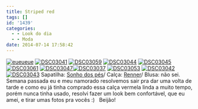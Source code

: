 ```yaml
---
title: Striped red
tags: []
id: '1439'
categories:
  - - Look do dia
  - - Moda
date: 2014-07-14 17:58:42
---
```


[![eueueue](http://162.243.62.160/wp-content/uploads/2014/07/eueueue.jpg)](http://162.243.62.160/wp-content/uploads/2014/07/eueueue.jpg) [![DSC03041](http://162.243.62.160/wp-content/uploads/2014/07/dsc03041.jpg)](http://162.243.62.160/wp-content/uploads/2014/07/dsc03041.jpg) [![DSC03059](http://162.243.62.160/wp-content/uploads/2014/07/dsc03059.jpg)](http://162.243.62.160/wp-content/uploads/2014/07/dsc03059.jpg) [![DSC03044](http://162.243.62.160/wp-content/uploads/2014/07/dsc03044.jpg)](http://162.243.62.160/wp-content/uploads/2014/07/dsc03044.jpg) [![DSC03045](http://162.243.62.160/wp-content/uploads/2014/07/dsc03045.jpg)](http://162.243.62.160/wp-content/uploads/2014/07/dsc03045.jpg)[![DSC03061](http://162.243.62.160/wp-content/uploads/2014/07/dsc03061.jpg)](http://162.243.62.160/wp-content/uploads/2014/07/dsc03061.jpg) [![DSC03047](http://162.243.62.160/wp-content/uploads/2014/07/dsc03047.jpg)](http://162.243.62.160/wp-content/uploads/2014/07/dsc03047.jpg)[![DSC03037](http://162.243.62.160/wp-content/uploads/2014/07/dsc03037.jpg)](http://162.243.62.160/wp-content/uploads/2014/07/dsc03037.jpg) [![DSC03053](http://162.243.62.160/wp-content/uploads/2014/07/dsc03053.jpg)](http://162.243.62.160/wp-content/uploads/2014/07/dsc03053.jpg) [![DSC03042](http://162.243.62.160/wp-content/uploads/2014/07/dsc03042.jpg)](http://162.243.62.160/wp-content/uploads/2014/07/dsc03042.jpg) [![DSC03043](http://162.243.62.160/wp-content/uploads/2014/07/dsc03043.jpg)](http://162.243.62.160/wp-content/uploads/2014/07/dsc03043.jpg) Sapatilha: [Sonho dos pés](http://sonhodospes.com.br/ "Sonho dos pés")/ Calça: [Renner](http://www.lojasrenner.com.br/?gclid=CPWQscyAxr8CFXMR7AodNAEAEA "Renner")/ Blusa: não sei.   Semana passada eu e meu namorado resolvemos sair pra dar uma volta de tarde e como eu já tinha comprado essa calça vermela linda a muito tempo, porém nunca tinha usado, resolvi fazer um look bem confortável, que eu amei, e tirar umas fotos pra vocês :)   Beijão!